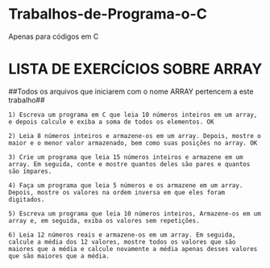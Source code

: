 # Trabalhos-de-Programa-o-C
Apenas para códigos em C

LISTA DE EXERCÍCIOS SOBRE ARRAY
==================================

##Todos os arquivos que iniciarem com o nome ARRAY pertencem a este trabalho##

    1) Escreva um programa em C que leia 10 números inteiros em um array, e depois calcule e exiba a soma de todos os elementos. OK

    2) Leia 8 números inteiros e armazene-os em um array. Depois, mostre o maior e o menor valor armazenado, bem como suas posições no array. OK

    3) Crie um programa que leia 15 números inteiros e armazene em um array. Em seguida, conte e mostre quantos deles são pares e quantos são ímpares.

    4) Faça um programa que leia 5 números e os armazene em um array. Depois, mostre os valores na ordem inversa em que eles foram digitados.

    5) Escreva um programa que leia 10 números inteiros, Armazene-os em um array e, em seguida, exiba os valores sem repetições.

    6) Leia 12 números reais e armazene-os em um array. Em seguida, calcule a média dos 12 valores, mostre todos os valores que são maiores que a média e calcule novamente a média apenas desses valores que são maiores que a média.
